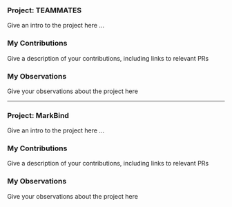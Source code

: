 ### Project: TEAMMATES

Give an intro to the project here ...

### My Contributions

Give a description of your contributions, including links to relevant PRs

### My Observations

Give your observations about the project here

---

### Project: MarkBind

Give an intro to the project here ...

### My Contributions

Give a description of your contributions, including links to relevant PRs

### My Observations

Give your observations about the project here